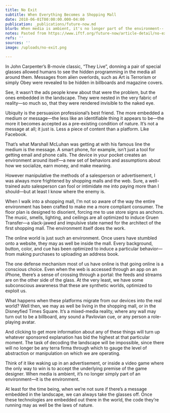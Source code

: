 ```yaml
---
title: No Exit
subtitle: When Everything Becomes a Shopping Mall
date: 2018-06-01T00:00:00.000-04:00
publication: _publications/future-now.md
blurb: When media is ambient, it's no longer part of the environment-- it is the environment.
notes: Pasted from https://www.iftf.org/future-now/article-detail/no-exit/
refs: ''
sources: ''
image: /uploads/no-exit.png

---
```

In John Carpenter’s B-movie classic, “They Live”, donning a pair of special glasses allowed humans to see the hidden programming in the media all around them. Messages from alien overlords, such as Art is Terrorism or simply Obey were revealed to be hidden in billboards and magazine covers.

See, it wasn’t the ads people knew about that were the problem, but the ones embedded in the landscape. They were nested in the very fabric of reality—so much so, that they were rendered invisible to the naked eye.

Ubiquity is the persuasion professional’s best friend. The more embedded a medium or message—the less like an identifiable thing it appears to be—the more it becomes accepted as a pre-existing condition of nature. It’s not a message at all; it just is. Less a piece of content than a platform. Like Facebook.

That’s what Marshall McLuhan was getting at with his famous line the medium is the message. A smart phone, for example, isn’t just a tool for getting email and phone calls. The device in your pocket creates an environment around itself—a new set of behaviors and assumptions about how we socialize, earn money, and make meaning.

However manipulative the methods of a salesperson or advertisement, I was always more frightened by shopping malls and the web. Sure, a well-trained auto salesperson can fool or intimidate me into paying more than I should—but at least I know where the enemy is.

When I walk into a shopping mall, I’m not so aware of the way the entire environment has been crafted to make me a more compliant consumer. The floor plan is designed to disorient, forcing me to use store signs as anchors. The music, smells, lighting, and ceilings are all optimized to induce Gruen Transfer—a slack-jawed and impulsive state named for the architect of the first shopping mall. The environment itself does the work.

The online world is just such an environment. Once users have stumbled onto a website, they may as well be inside the mall. Every background, button, color, and cue has been optimized to induce a particular behavior—from making purchases to uploading an address book.

The one defense mechanism most of us have online is that going online is a conscious choice. Even when the web is accessed through an app on an iPhone, there’s a sense of crossing through a portal: the feeds and streams are on the other side of the glass. At the very least, we have some subconscious awareness that these are synthetic worlds, optimized to exploit us.

What happens when these platforms migrate from our devices into the real world? Well then, we may as well be living in the shopping mall, or in the Disneyfied Times Square. It’s a mixed-media reality, where any wall may turn out to be a billboard, any sound a Pavlovian cue, or any person a role-playing avatar.

And clicking to get more information about any of these things will turn up whatever sponsored explanation has bid the highest at that particular moment. The task of decoding the landscape will be impossible, since there will no longer be any terra firma through which to gauge the level of abstraction or manipulation on which we are operating.

Think of it like waking up in an advertisement, or inside a video game where the only way to win is to accept the underlying premise of the game designer. When media is ambient, it’s no longer simply part of an environment—it is the environment.

At least for the time being, when we’re not sure if there’s a message embedded in the landscape, we can always take the glasses off. Once these technologies are embedded out there in the world, the code they’re running may as well be the laws of nature.
